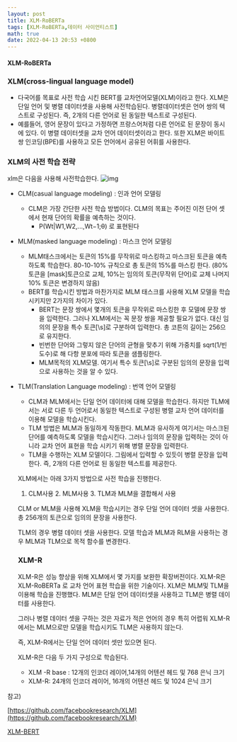 ```yaml
---
layout: post
title: XLM-RoBERTa
tags: [XLM-RoBERTa,데이터 사이언티스트]
math: true
date: 2022-04-13 20:53 +0800
---
```


#### XLM-RoBERTa

### XLM(cross-lingual language model)

- 다국어를 목표로 사전 학습 시킨 BERT를 교차언어모델(XLM)이라고 한다. XLM은 단일 언어 및 병렬 데이터셋을 사용해 사전학습된다. 병렬데이터셋은 언어 쌍의 텍스트로 구성된다. 즉, 2개의 다른 언어로 된 동일한 텍스트로 구성된다.
- 예를들어, 영어 문장이 있다고 가정하면 프랑스어처럼 다른 언어로 된 문장이 동시에 있다. 이 병렬 데이터셋을 교차 언어 데이터셋이라고 한다. 또한 XLM은 바이트 쌍 인코딩(BPE)를 사용하고 모든 언어에서 공유된 어휘를 사용한다.

### XLM의 사전 학습 전략

xlm은 다음을 사용해 사전학습한다.
![img](https://camo.githubusercontent.com/c0fd6c2b2980f993acc379cd6218fc1bbb139d441fac5feb248755e2f877d98b/68747470733a2f2f646c2e666261697075626c696366696c65732e636f6d2f584c4d2f786c6d5f6669677572652e6a7067)

- CLM(casual language modeling)  : 인과 언어 모델링
    - CLM은 가장 간단한 사전 학습 방법이다. CLM의 목표는 주어진 이전 단어 셋에서 현재 단어의 확률을 예측하는 것이다.
        - P(Wt|W1,W2,...,Wt−1;θ) 로 표현된다
- MLM(masked language modeling) : 마스크 언어 모델링
    - MLM태스크에서는 토큰의 15%를 무작위로 마스킹하고 마스크된 토큰을 예측하도록 학습한다. 80-10-10% 규칙으로 총 토큰의 15%를 마스킹 한다. (80% 토큰을 [mask]토큰으로 교체, 10%는 임의의 토큰(무작위 단어)로 교체 나머지 10% 토큰은 변경하지 않음)
    - BERT를 학습시킨 방법과 마찬가지로 MLM 태스크를 사용해 XLM 모델을 학습시키지만 2가지의 차이가 있다.
        - BERT는 문장 쌍에서 몇개의 토큰을 무작위로 마스킹한 후 모델에 문장 쌍을 입력한다. 그러나 XLM에서는 꼭 문장 쌍을 제공할 필요가 없다. 대신 임의의 문장을 특수 토큰[\s]로 구분하여 입력한다. 총 코튼의 길이는 256으로 유지한다.
        - 빈번한 단어와 그렇지 않은 단어의 균형을 맞추기 위해 가중치를 sqrt(1/빈도수)로 해 다항 분포에 따라 토큰을 샘플링한다.
        - MLM목적의 XLM모델. 여기서 특수 토큰[\s]로 구분된 임의의 문장을 입력으로 사용하는 것을 알 수 있다.
        

        
- TLM(Translation Language modeling) : 번역 언어 모델링
    - CLM과 MLM에서는 단일 언어 데이터에 대해 모델을 학습한다. 하지만 TLM에서는 서로 다른 두 언어로서 동일한 텍스트로 구성된 병렬 교차 언어 데이터를 이용해 모델을 학습시킨다.
    - TLM 방법은 MLM과 동일하게 작동한다. MLM과 유사하게 여기서는 마스크된 단어를 예측하도록 모델을 학습시킨다. 그러나 임의의 문장을 입력하는 것이 아니라 교차 언어 표현을 학습 시키기 위해 병렬 문장을 입력한다.
    - TLM을 수행하는 XLM 모델이다. 그림에서 입력할 수 있듯이 병렬 문장을 입력한다. 즉, 2개의 다른 언어로 된 동일한 텍스트를 제공한다.
    
    
    XLM에서는 아래 3가지 방법으로 사전 학습을 진행한다.
    
    1. CLM사용 2. MLM사용 3. TLM과 MLM을 결합해서 사용
    
    CLM or MLM을 사용해 XLM을 학습시키는 경우 단일 언어 데이터 셋을 사용한다. 총 256개의 토큰으로 임의의 문장을 사용한다.
    
    TLM의 경우 병렬 데이터 셋을 사용한다. 모델 학습과 MLM과 RLM을 사용하는 경우 MLM과 TLM으로 목적 함수를 변경한다.
    
    ### XLM-R
    
    XLM-R은 성능 향상을 위해 XLM에서 몇 가지를 보완한 확장버전이다. XLM-R은 XLM-RoBERTa 로 교차 언어 표현 학습을 위한 기술이다. XLM은 MLM및 TLM을 이용해 학습을 진행했다. MLM은 단일 언어 데이터셋을 사용하고 TLM은 병렬 데이터를 사용한다. 
    
    그러나 병렬 데이터 셋을 구하는 것은 자료가 적은 언어의 경우 특히 어렵워 XLM-R에서는 MLM으로만 모델을 학습시키도 TLM은 사용하지 않는다.
    
    즉, XLM-R에서는 단일 언어 데이터 셋만 있으면 된다.
    
    XLM-R은 다음 두 가지 구성으로 학습된다.
    
    - XLM -R base : 12개의 인코더 레이어,14개의 어텐션 헤드 및 768 은닉 크기
    - XLM-R: 24개의 인코더 레이어, 16개의 어텐션 헤드 및 1024 은닉 크기


참고) 

[https://github.com/facebookresearch/XLM](https://github.com/facebookresearch/XLM)

[XLM-BERT](https://ariz1623.tistory.com/309)